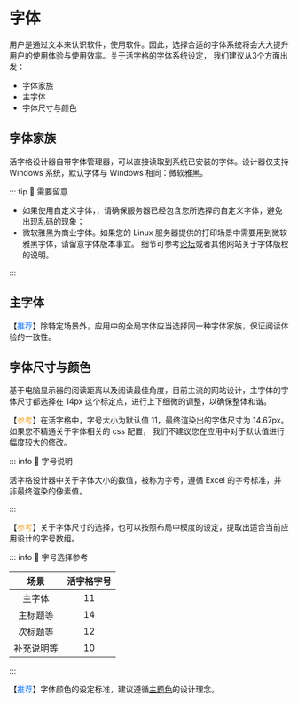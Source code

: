 # 字体

用户是通过文本来认识软件，使用软件。因此，选择合适的字体系统将会大大提升用户的使用体验与使用效率。关于活字格的字体系统设定，
我们建议从3个方面出发：

- 字体家族
- 主字体
- 字体尺寸与颜色

## 字体家族

活字格设计器自带字体管理器，可以直接读取到系统已安装的字体。设计器仅支持 Windows 系统，默认字体与 Windows 相同：微软雅黑。

::: tip 📍 需要留意

- 如果使用自定义字体，，请确保服务器已经包含您所选择的自定义字体，避免出现乱码的现象；
- 微软雅黑为商业字体。如果您的 Linux 服务器提供的打印场景中需要用到微软雅黑字体，请留意字体版本事宜。
细节可参考[论坛](https://gcdn.grapecity.com.cn/showtopic-157705-1-220.html)或者其他网站关于字体版权的说明。

:::

## 主字体

【<font color="#1677FF">推荐</font>】除特定场景外，应用中的全局字体应当选择同一种字体家族，保证阅读体验的一致性。

## 字体尺寸与颜色

基于电脑显示器的阅读距离以及阅读最佳角度，目前主流的网站设计，主字体的字体尺寸都选择在 14px 这个标定点，进行上下细微的调整，以确保整体和谐。

【<font color="#F3AA34">参考</font>】在活字格中，字号大小为默认值 11，最终渲染出的字体尺寸为 14.67px。如果您不精通关于字体相关的 css 配置，
我们不建议您在应用中对于默认值进行幅度较大的修改。

::: info 📘 字号说明

活字格设计器中关于字体大小的数值，被称为字号，遵循 Excel 的字号标准，并非最终渲染的像素值。

:::

【<font color="#F3AA34">参考</font>】关于字体尺寸的选择，也可以按照布局中模度的设定，提取出适合当前应用设计的字号数组。

::: info 📘 字号选择参考

|   场景   | 活字格字号  |
|:------:|:------:|
|  主字体   |   11   |
|  主标题等  |   14   |
|  次标题等  |   12   |
| 补充说明等  |   10   |

:::

【<font color="#1677FF">推荐</font>】字体颜色的设定标准，建议遵循[主题色](/standard/design/theme)的设计理念。